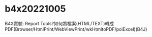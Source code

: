 # b4x20221005
B4X實驗: Report Tools?如何將檔案(HTML/TEXT)轉成PDF(Browser/HtmlPrint/WebViewPrint/wkHtmltoPDF/poiExcel)(B4J)
